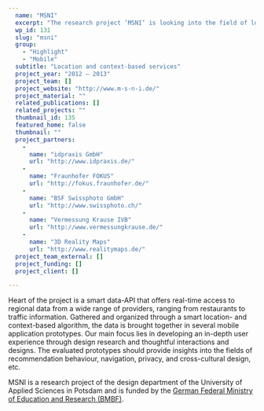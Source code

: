 ```yaml
---
  name: "MSNI"
  excerpt: "The research project ‘MSNI’ is looking into the field of location and context based services in the area of regional-information-services."
  wp_id: 131
  slug: "msni"
  group: 
    - "Highlight"
    - "Mobile"
  subtitle: "Location and context-based services"
  project_year: "2012 – 2013"
  project_team: []
  project_website: "http://www.m-s-n-i.de/"
  project_material: ""
  related_publications: []
  related_projects: ""
  thumbnail_id: 135
  featured_home: false
  thumbnail: ""
  project_partners: 
    - 
      name: "idpraxis GmbH"
      url: "http://www.idpraxis.de/"
    - 
      name: "Fraunhofer FOKUS"
      url: "http://fokus.fraunhofer.de/"
    - 
      name: "BSF Swissphoto GmbH"
      url: "http://www.swissphoto.ch/"
    - 
      name: "Vermessung Krause IVB"
      url: "http://www.vermessungkrause.de/"
    - 
      name: "3D Reality Maps"
      url: "http://www.realitymaps.de/"
  project_team_external: []
  project_funding: []
  project_client: []

---
```

Heart of the project is a smart data-API that offers real-time access to regional data from a wide range of providers, ranging from restaurants to traffic information. Gathered and organized through a smart location- and context-based algorithm, the data is brought together in several mobile application prototypes. Our main focus lies in developing an in-depth user experience through design research and thoughtful interactions and designs. The evaluated prototypes should provide insights into the fields of recommendation behaviour, navigation, privacy, and cross-cultural design, etc.

MSNI is a research project of the design department of the University of Applied Sciences in Potsdam and is funded by the <a href="http://www.bmbf.de" target="_blank">German Federal Ministry of Education and Research (BMBF)</a>.

